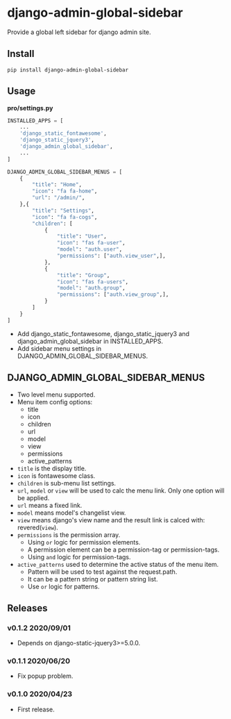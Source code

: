 # django-admin-global-sidebar

Provide a global left sidebar for django admin site.

## Install

```shell
pip install django-admin-global-sidebar
```

## Usage

**pro/settings.py**

```python
INSTALLED_APPS = [
    ...
    'django_static_fontawesome',
    'django_static_jquery3',
    'django_admin_global_sidebar',
    ...
]

DJANGO_ADMIN_GLOBAL_SIDEBAR_MENUS = [
    {
        "title": "Home",
        "icon": "fa fa-home",
        "url": "/admin/",
    },{
        "title": "Settings",
        "icon": "fa fa-cogs",
        "children": [
            {
                "title": "User",
                "icon": "fas fa-user",
                "model": "auth.user",
                "permissions": ["auth.view_user",],
            },
            {
                "title": "Group",
                "icon": "fas fa-users",
                "model": "auth.group",
                "permissions": ["auth.view_group",],
            }
        ]
    }
]
```

- Add django_static_fontawesome, django_static_jquery3 and django_admin_global_sidebar in INSTALLED_APPS.
- Add sidebar menu settings in DJANGO_ADMIN_GLOBAL_SIDEBAR_MENUS.

## DJANGO_ADMIN_GLOBAL_SIDEBAR_MENUS

- Two level menu supported.
- Menu item config options:
    - title
    - icon
    - children
    - url
    - model
    - view
    - permissions
    - active_patterns
- `title` is the display title.
- `icon` is fontawesome class.
- `children` is sub-menu list settings.
- `url`, `model` or `view` will be used to calc the menu link. Only one option will be applied.
- `url` means a fixed link.
- `model` means model's changelist view.
- `view` means django's view name and the result link is calced with: revered(`view`).
- `permissions` is the permission array.
    - Using `or` logic for permission elements.
    - A permission element can be a permission-tag or permission-tags.
    - Using `and` logic for permission-tags.
- `active_patterns` used to determine the active status of the menu item.
    - Pattern will be used to test against the request.path.
    - It can be a pattern string or pattern string list.
    - Use `or` logic for patterns.

## Releases

### v0.1.2 2020/09/01

- Depends on django-static-jquery3>=5.0.0.

### v0.1.1 2020/06/20

- Fix popup problem.

### v0.1.0 2020/04/23

- First release.